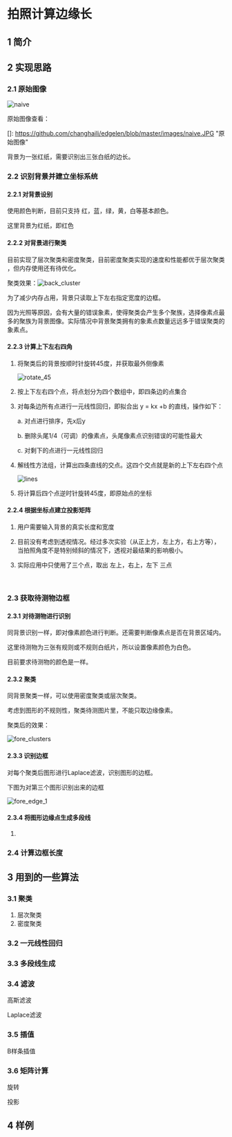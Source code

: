 # 拍照计算边缘长

## 1 简介

## 2 实现思路

### 2.1  原始图像

![naive](images/naive_small.JPG)



原始图像查看：

[]: https://github.com/changhaili/edgelen/blob/master/images/naive.JPG	"原始图像"

背景为一张红纸，需要识别出三张白纸的边长。



### 2.2 识别背景并建立坐标系统

#### 2.2.1 对背景设别

使用颜色判断，目前只支持  红，蓝，绿，黄，白等基本颜色。

这里背景为红纸，即红色

#### 2.2.2 对背景进行聚类

目前实现了层次聚类和密度聚类，目前密度聚类实现的速度和性能都优于层次聚类 ，但内存使用还有待优化。

聚类效果：![back_cluster](images/back_cluster.jpg)

为了减少内存占用，背景只读取上下左右指定宽度的边框。

因为光照等原因，会有大量的错误象素，使得聚类会产生多个聚族，选择像素点最多的聚族为背景图像。实际情况中背景聚类拥有的象素点数量远远多于错误聚类的象素点。

#### 2.2.3 计算上下左右四角

1. 将聚类后的背景按顺时针旋转45度，并获取最外侧像素

   ![rotate_45](images/rotate_45.jpg)

2. 按上下左右四个点，将点划分为四个数组中，即四条边的点集合

3. 对每条边所有点进行一元线性回归，即拟合出 y = kx +b 的直线，操作如下：

   a. 对点进行排序，先x后y

   b. 删除头尾1/4（可调）的像素点，头尾像素点识别错误的可能性最大

   c. 对剩下的点进行一元线性回归

4. 解线性方法组，计算出四条直线的交点。这四个交点就是新的上下左右四个点

   ![lines](images/lines.jpg)

5. 将计算后四个点逆时针旋转45度，即原始点的坐标

#### 2.2.4 根据坐标点建立投影矩阵

1. 用户需要输入背景的真实长度和宽度

2. 目前没有考虑到透视情况。经过多次实验（从正上方，左上方，右上方等），当拍照角度不是特别倾斜的情况下，透视对最结果的影响极小。

3. 实际应用中只使用了三个点，取出 左上，右上，左下  三点

   ​

### 2.3 获取待测物边框

#### 2.3.1 对待测物进行识别

同背景识别一样，即对像素颜色进行判断。还需要判断像素点是否在背景区域内。

这里待测物为三张有规则或不规则白纸片，所以设置像素颜色为白色。

目前要求待测物的颜色是一样。

#### 2.3.2 聚类

同背景聚类一样，可以使用密度聚类或层次聚类。

考虑到图形的不规则性，聚类待测图片里，不能只取边缘像素。

聚类后的效果：

![fore_clusters](images/fore_clusters.jpg)

#### 2.3.3 识别边框

对每个聚类后图形进行Laplace滤波，识别图形的边框。

下图为对第三个图形识别出来的边框

![fore_edge_1](images/fore_edge_1.jpg)

#### 2.3.4 将图形边缘点生成多段线

1. ​

### 2.4 计算边框长度




## 3 用到的一些算法

### 3.1 聚类

1. 层次聚类
2. 密度聚类

### 3.2 一元线性回归

### 3.3 多段线生成

### 3.4 滤波

高斯滤波

Laplace滤波

### 3.5 插值

B样条插值

### 3.6 矩阵计算

旋转

投影



## 4 样例